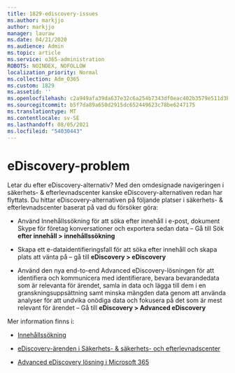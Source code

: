 ```yaml
---
title: 1829-ediscovery-issues
ms.author: markjjo
author: markjjo
manager: lauraw
ms.date: 04/21/2020
ms.audience: Admin
ms.topic: article
ms.service: o365-administration
ROBOTS: NOINDEX, NOFOLLOW
localization_priority: Normal
ms.collection: Adm_O365
ms.custom: 1829
ms.assetid: ''
ms.openlocfilehash: c2a949afa39da637e32c6a254b7343df0eac402b3579e511d3b41e13b2b00bf7
ms.sourcegitcommit: b5f7da89a650d2915dc652449623c78be6247175
ms.translationtype: MT
ms.contentlocale: sv-SE
ms.lasthandoff: 08/05/2021
ms.locfileid: "54030443"
---
```

# <a name="ediscovery-issues"></a>eDiscovery-problem

Letar du efter eDiscovery-alternativ? Med den omdesignade navigeringen i säkerhets- & efterlevnadscenter kanske eDiscovery-alternativen redan har flyttats.  Du hittar eDiscovery-alternativen på följande platser i säkerhets- & efterlevnadscenter baserat på vad du försöker göra:

- Använd Innehållssökning för att söka efter innehåll i e-post, dokument Skype för företag konversationer och exportera sedan data – Gå till Sök **efter innehåll > innehållssökning**

- Skapa ett e-dataidentifieringsfall för att söka efter innehåll och skapa plats att vänta på – gå till **eDiscovery > eDiscovery**

- Använd den nya end-to-end Advanced eDiscovery-lösningen för att identifiera och kommunicera med identifierare, bevara bevarandedata som är relevanta för ärendet, samla in data och lägga till dem i en granskningsuppsättning samt minska mängden data genom att använda analyser för att undvika onödiga data och fokusera på det som är mest relevant för ärendet – Gå till **eDiscovery > Advanced eDiscovery**

Mer information finns i:

- [Innehållssökning](https://docs.microsoft.com/microsoft-365/compliance/content-search)

- [eDiscovery-ärenden i Säkerhets- & säkerhets- och efterlevnadscenter](https://docs.microsoft.com/microsoft-365/compliance/ediscovery-cases)

- [Advanced eDiscovery lösning i Microsoft 365](https://docs.microsoft.com/microsoft-365/compliance/overview-ediscovery-20)
